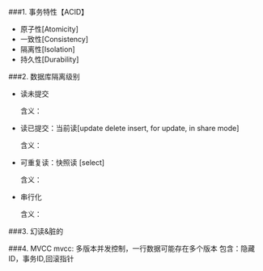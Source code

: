 ###1. 事务特性【ACID】
+ 原子性[Atomicity]
+ 一致性[Consistency]
+ 隔离性[Isolation]
+ 持久性[Durability]

###2. 数据库隔离级别
+ 读未提交 
  
   含义：
+ 读已提交：当前读[update delete  insert, for update, in share mode]
  
   含义：
+ 可重复读：快照读 [select]
  
   含义：
+ 串行化
   
   含义：

###3. 幻读&脏的



###4. MVCC
mvcc: 多版本并发控制，一行数据可能存在多个版本
包含：隐藏ID，事务ID,回滚指针
   


